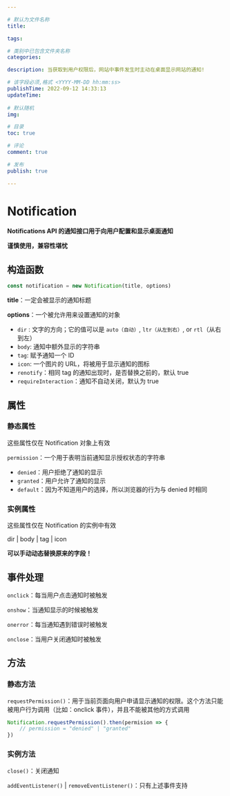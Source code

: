 ```yaml
---

# 默认为文件名称
title: 

tags:

# 类别中已包含文件夹名称
categories:

description: 当获取到用户权限后，网站中事件发生时主动在桌面显示网站的通知!

# 该字段必须,格式 <YYYY-MM-DD hh:mm:ss>
publishTime: 2022-09-12 14:33:13
updateTime:
 
# 默认随机
img: 

# 目录
toc: true

# 评论
comment: true

# 发布
publish: true

---
```


# Notification

**Notifications API 的通知接口用于向用户配置和显示桌面通知**

<AlertBar message="备注：此特性在 Web Worker 中可用" />

<AlertBar message="安全上下文: 此项功能仅在一些支持的浏览器的安全上下文（HTTPS）中可用" />

**谨慎使用，兼容性堪忧**

## 构造函数

```js
const notification = new Notification(title, options)
```

**title**：一定会被显示的通知标题

**options**：一个被允许用来设置通知的对象

- `dir` : 文字的方向；它的值可以是 `auto（自动）`, `ltr（从左到右）`, or `rtl`（从右到左）
- `body`: 通知中额外显示的字符串
- `tag`: 赋予通知一个 ID
- `icon`: 一个图片的 URL，将被用于显示通知的图标
- `renotify`：相同 tag 的通知出现时，是否替换之前的，默认 true
- `requireInteraction`：通知不自动关闭，默认为 true



## 属性

### 静态属性

这些属性仅在 Notification 对象上有效

`permission`：一个用于表明当前通知显示授权状态的字符串

- `denied`：用户拒绝了通知的显示
- `granted`：用户允许了通知的显示
- `default`：因为不知道用户的选择，所以浏览器的行为与 denied 时相同



### 实例属性

这些属性仅在 Notification 的实例中有效

dir | body | tag | icon

**可以手动动态替换原来的字段！**



## 事件处理

`onclick`：每当用户点击通知时被触发

`onshow`：当通知显示的时候被触发

`onerror`：每当通知遇到错误时被触发

`onclose`：当用户关闭通知时被触发



## 方法

### 静态方法

`requestPermission()`：用于当前页面向用户申请显示通知的权限。这个方法只能被用户行为调用（比如：onclick 事件），并且不能被其他的方式调用

```js
Notification.requestPermission().then(permision => {
    // permission = "denied" | "granted"
})
```



### 实例方法

`close()`：关闭通知

`addEventListener()` | `removeEventListener()`：只有上述事件支持



















